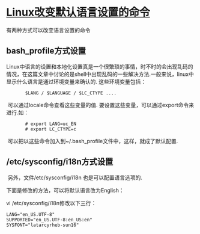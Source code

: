 # [Linux改变默认语言设置的命令](http://www.cnblogs.com/shipfi/archive/2008/04/10/1146434.html)

有两种方式可以改变语言设置的命令

## bash_profile方式设置

  Linux中语言的设置和本地化设置真是一个很繁琐的事情，时不时的会出现乱码的情况，在这篇文章中讨论的是shell中出现乱码的一些解决方法.
​    一般来说，linux中显示什么语言是通过环境变量来确认的. 这些环境变量包括：

```
       $LANG / $LANGUAGE / $LC_CTYPE ....
```

​    可以通过locale命令查看这些变量的值.
​    要设置这些变量，可以通过export命令来进行.如：

           # export LANG=uc_EN
           # export LC_CTYPE=c

​    可以把以这些命令加入到~/.bash_profile文件中，这样，就成了默认配置.
​    



## /etc/sysconfig/i18n方式设置

​    另外，文件/etc/sysconfig/i18n  也是可以配置语言选项的.

下面是修改的方法，可以将默认语言改为English：

vi /etc/sysconfig/i18n修改以下三行：

```
LANG="en_US.UTF-8"
SUPPORTED="en_US.UTF-8:en_US:en"
SYSFONT="latarcyrheb-sun16"
```

